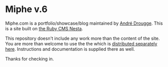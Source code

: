 # Miphe v.6

Miphe.com is a portfolio/showcase/blog maintained by [André Drougge](http://miphe.com). This is a site built on [the Ruby CMS Nesta](http://nestacms.com).

This repository doesn't include any work more than the content of the site. You are more than welcome to use the the which is [distributed separately here](https://github.com/miphe/mi6.theme). Instructions and documentation is supplied there as well.

Thanks for checking in.
